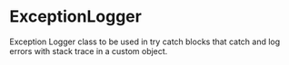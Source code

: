 # ExceptionLogger
Exception Logger class to be used in try catch blocks that catch and log errors with stack trace in a custom object. 

